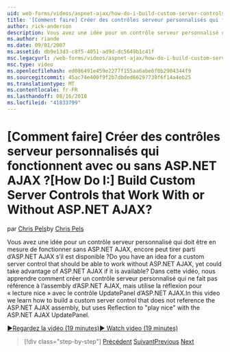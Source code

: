 ```yaml
---
uid: web-forms/videos/aspnet-ajax/how-do-i-build-custom-server-controls-that-work-with-or-without-aspnet-ajax
title: '[Comment faire] Créer des contrôles serveur personnalisés qui fonctionnent avec ou sans ASP.NET AJAX ? | Microsoft Docs'
author: rick-anderson
description: Vous avez une idée pour un contrôle serveur personnalisé qui doit être en mesure de fonctionner sans ASP.NET AJAX, encore peut tirer parti d’ASP.NET AJAX s’il est disponible...
ms.author: riande
ms.date: 09/01/2007
ms.assetid: db9e13d3-c8f5-4051-ad9d-dc5649b1c41f
msc.legacyurl: /web-forms/videos/aspnet-ajax/how-do-i-build-custom-server-controls-that-work-with-or-without-aspnet-ajax
msc.type: video
ms.openlocfilehash: ed086491e459e2277f155aa6abe6f0b2904344f9
ms.sourcegitcommit: 45ac74e400f9f2b7dbded66297730f6f14a4eb25
ms.translationtype: MT
ms.contentlocale: fr-FR
ms.lasthandoff: 08/16/2018
ms.locfileid: "41833799"
---
```

<a name="how-do-i-build-custom-server-controls-that-work-with-or-without-aspnet-ajax"></a><span data-ttu-id="9edef-104">[Comment faire] Créer des contrôles serveur personnalisés qui fonctionnent avec ou sans ASP.NET AJAX ?</span><span class="sxs-lookup"><span data-stu-id="9edef-104">[How Do I:] Build Custom Server Controls that Work With or Without ASP.NET AJAX?</span></span>
====================
<span data-ttu-id="9edef-105">par [Chris Pels](https://twitter.com/chrispels)</span><span class="sxs-lookup"><span data-stu-id="9edef-105">by [Chris Pels](https://twitter.com/chrispels)</span></span>

<span data-ttu-id="9edef-106">Vous avez une idée pour un contrôle serveur personnalisé qui doit être en mesure de fonctionner sans ASP.NET AJAX, encore peut tirer parti d’ASP.NET AJAX s’il est disponible ?</span><span class="sxs-lookup"><span data-stu-id="9edef-106">Do you have an idea for a custom server control that should be able to work without ASP.NET AJAX, yet could take advantage of ASP.NET AJAX if it is available?</span></span> <span data-ttu-id="9edef-107">Dans cette vidéo, nous apprendre comment créer un contrôle serveur personnalisé qui ne fait pas référence à l’assembly d’ASP.NET AJAX, mais utilise la réflexion pour « lecture nice » avec le contrôle UpdatePanel d’ASP.NET AJAX.</span><span class="sxs-lookup"><span data-stu-id="9edef-107">In this video we learn how to build a custom server control that does not reference the ASP.NET AJAX assembly, but uses Reflection to "play nice" with the ASP.NET AJAX UpdatePanel.</span></span>

[<span data-ttu-id="9edef-108">&#9654;Regardez la vidéo (19 minutes)</span><span class="sxs-lookup"><span data-stu-id="9edef-108">&#9654; Watch video (19 minutes)</span></span>](https://channel9.msdn.com/Blogs/ASP-NET-Site-Videos/how-do-i-build-custom-server-controls-that-work-with-or-without-aspnet-ajax)

> [!div class="step-by-step"]
> <span data-ttu-id="9edef-109">[Précédent](how-do-i-create-an-aspnet-ajax-extender-from-scratch.md)
> [Suivant](how-do-i-associate-ajax-client-behavior-with-an-aspnet-server-control.md)</span><span class="sxs-lookup"><span data-stu-id="9edef-109">[Previous](how-do-i-create-an-aspnet-ajax-extender-from-scratch.md)
[Next](how-do-i-associate-ajax-client-behavior-with-an-aspnet-server-control.md)</span></span>
